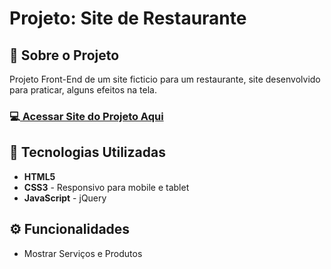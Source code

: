 <!-- # <h1 align="center">Site de um restaurante, desenvolvido para treinar e servir de exemplo</h1>
<br>
<h3 align="start">link do site</h3>

<a>https://deangelleses.github.io/Site_restaurante-HTML-CSS-JavaScript_jQuery/</a>
<br>
## 🚀 Tecnologias
<div>
  <img src="https://img.shields.io/badge/HTML-239120?style=for-the-badge&logo=html5&logoColor=white">
  <img src="https://img.shields.io/badge/CSS-239120?&style=for-the-badge&logo=css3&logoColor=white">
  <img src="https://img.shields.io/badge/JavaScript-F7DF1E?style=for-the-badge&logo=javascript&logoColor=black">
  <img src="https://img.shields.io/badge/jQuery-0769AD?style=for-the-badge&logo=jquery&logoColor=white">
</div>
<br><br>
<h3 align="center">Tela para desktop</h3>
<h5 align="center">Tela inicial</h5>
<div align="center">
  <img src="https://github.com/DeangellesES/Site_restaurante-HTML-CSS-JavaScript_jQuery/blob/main/Tela%20inicial.png" width="800">
</div>
<br><br>
<h3 align="center">Responsivo para tablet</h3>
<div align="center">
  <img src="https://github.com/DeangellesES/Site_restaurante-HTML-CSS-JavaScript_jQuery/blob/main/responsivo%20tablet.png" width="600">
</div>
<br><br>
<h3 align="center">Responsivo para mobile</h3>
<div align="center">
  <img src="https://github.com/DeangellesES/Site_restaurante-HTML-CSS-JavaScript_jQuery/blob/main/responsivo%20mobile.png" width="400">
</div> -->

<h1>Projeto: Site de Restaurante</h1>

<h2>📌 Sobre o Projeto</h2>
<p>Projeto Front-End de um site ficticio para um restaurante, site desenvolvido para praticar, alguns efeitos na tela.</p>

<h3>💻<a href="https://deangelleses.github.io/Site_restaurante-HTML-CSS-JavaScript_jQuery/" target="_blank"> Acessar Site do Projeto Aqui</a></h3>

<h2>🚀 Tecnologias Utilizadas</h2>
<ul>
  <li><b>HTML5</b></li>
  <li><b>CSS3</b> - Responsivo para mobile e tablet</li>
  <li><b>JavaScript</b> - jQuery</li>
</ul>

<h2>⚙️ Funcionalidades</h2>
<ul>
  <li>Mostrar Serviços e Produtos</li>
</ul>
